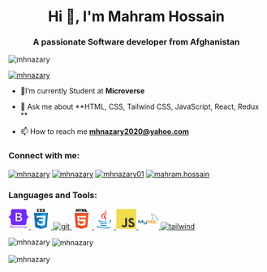 
<h1 align="center">Hi 👋, I'm Mahram Hossain</h1>
<h3 align="center">A passionate Software developer from Afghanistan</h3> 
 

<p align="left"> <img src="https://komarev.com/ghpvc/?username=mhnazary&label=Profile%20views&color=0e75b6&style=flat" alt="mhnazary" /> </p>

<p align="left"> <a href="https://twitter.com/mhnazary" target="blank"><img src="https://img.shields.io/twitter/follow/mhnazary?logo=twitter&style=for-the-badge" alt="mhnazary" /></a> </p>

- 🌱I’m currently Student at **Microverse**

- 💬 Ask me about **HTML, CSS, Tailwind CSS, JavaScript, React, Redux **

- 📫 How to reach me **mhnazary2020@yahoo.com**

<h3 align="left">Connect with me:</h3>
<p align="left">
<a href="https://twitter.com/mhnazary" target="blank"><img align="center" src="https://raw.githubusercontent.com/rahuldkjain/github-profile-readme-generator/master/src/images/icons/Social/twitter.svg" alt="mhnazary" height="30" width="40" /></a>
<a href="https://linkedin.com/in/mhnazary" target="blank"><img align="center" src="https://raw.githubusercontent.com/rahuldkjain/github-profile-readme-generator/master/src/images/icons/Social/linked-in-alt.svg" alt="mhnazary" height="30" width="40" /></a>
<a href="https://fb.com/mhnazary01" target="blank"><img align="center" src="https://raw.githubusercontent.com/rahuldkjain/github-profile-readme-generator/master/src/images/icons/Social/facebook.svg" alt="mhnazary01" height="30" width="40" /></a>
<a href="https://instagram.com/mahram.hossain" target="blank"><img align="center" src="https://raw.githubusercontent.com/rahuldkjain/github-profile-readme-generator/master/src/images/icons/Social/instagram.svg" alt="mahram.hossain" height="30" width="40" /></a>
</p>

<h3 align="left">Languages and Tools:</h3>
<p align="left"> <a href="https://getbootstrap.com" target="_blank" rel="noreferrer"> <img src="https://raw.githubusercontent.com/devicons/devicon/master/icons/bootstrap/bootstrap-plain-wordmark.svg" alt="bootstrap" width="40" height="40"/> </a> <a href="https://www.w3schools.com/css/" target="_blank" rel="noreferrer"> <img src="https://raw.githubusercontent.com/devicons/devicon/master/icons/css3/css3-original-wordmark.svg" alt="css3" width="40" height="40"/> </a> <a href="https://git-scm.com/" target="_blank" rel="noreferrer"> <img src="https://www.vectorlogo.zone/logos/git-scm/git-scm-icon.svg" alt="git" width="40" height="40"/> </a> <a href="https://www.w3.org/html/" target="_blank" rel="noreferrer"> <img src="https://raw.githubusercontent.com/devicons/devicon/master/icons/html5/html5-original-wordmark.svg" alt="html5" width="40" height="40"/> </a> <a href="https://www.java.com" target="_blank" rel="noreferrer"> <img src="https://raw.githubusercontent.com/devicons/devicon/master/icons/java/java-original.svg" alt="java" width="40" height="40"/> </a> <a href="https://developer.mozilla.org/en-US/docs/Web/JavaScript" target="_blank" rel="noreferrer"> <img src="https://raw.githubusercontent.com/devicons/devicon/master/icons/javascript/javascript-original.svg" alt="javascript" width="40" height="40"/> </a> <a href="https://www.mysql.com/" target="_blank" rel="noreferrer"> <img src="https://raw.githubusercontent.com/devicons/devicon/master/icons/mysql/mysql-original-wordmark.svg" alt="mysql" width="40" height="40"/> </a> <a href="https://tailwindcss.com/" target="_blank" rel="noreferrer"> <img src="https://www.vectorlogo.zone/logos/tailwindcss/tailwindcss-icon.svg" alt="tailwind" width="40" height="40"/> </a> </p>

<p><img align="left" src="https://github-readme-stats.vercel.app/api/top-langs?username=mhnazary&show_icons=true&locale=en&layout=compact" alt="mhnazary" /></p>

<p>&nbsp;<img align="center" src="https://github-readme-stats.vercel.app/api?username=mhnazary&show_icons=true&locale=en" alt="mhnazary" /></p>

<p><img align="center" src="https://github-readme-streak-stats.herokuapp.com/?user=mhnazary&" alt="mhnazary" /></p>
